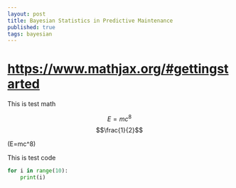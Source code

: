 ```yaml
---
layout: post
title: Bayesian Statistics in Predictive Maintenance
published: true
tags: bayesian
---
```

# https://www.mathjax.org/#gettingstarted

This is test math

$$E=mc^8$$
$$\frac{1}{2}$$


\(E=mc^8\)

This is test code
```python
for i in range(10):
    print(i)
```